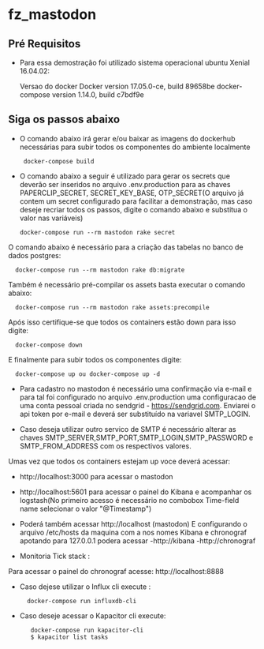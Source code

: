 # fz_mastodon

## Pré Requisitos

- Para essa demostração foi utilizado sistema operacional ubuntu Xenial 16.04.02:

   Versao do docker Docker version 17.05.0-ce, build 89658be
   docker-compose version 1.14.0, build c7bdf9e

## Siga os passos abaixo

- O comando abaixo irá gerar e/ou baixar as imagens do dockerhub necessárias para subir todos os componentes do ambiente localmente
 
       docker-compose build

- O comando abaixo a seguir é utilizado para gerar os secrets que deverão ser inseridos no arquivo .env.production para as chaves PAPERCLIP_SECRET, SECRET_KEY_BASE, OTP_SECRET(O arquivo já contem um secret configurado para facilitar a demonstração, mas caso deseje recriar todos os passos, digite o comando abaixo e substitua o valor nas variáveis)
  
      docker-compose run --rm mastodon rake secret

O comando abaixo é necessário para a criação das tabelas no banco de dados postgres: 

      docker-compose run --rm mastodon rake db:migrate

Também é necessário pré-compilar os assets basta executar o comando abaixo:

      docker-compose run --rm mastodon rake assets:precompile


Após isso certifique-se que todos os containers estão down para isso digite:

      docker-compose down

E finalmente para subir todos os componentes digite: 

      docker-compose up ou docker-compose up -d


- Para cadastro no mastodon é necessário uma confirmação via e-mail e para tal foi configurado no arquivo .env.production uma configuracao de uma conta pessoal criada no sendgrid - https://sendgrid.com. Enviarei o api token por e-mail e deverá ser substituído na variavel SMTP_LOGIN. 

 - Caso deseja utilizar outro servico de SMTP é necessário alterar as chaves SMTP_SERVER,SMTP_PORT,SMTP_LOGIN,SMTP_PASSWORD e SMTP_FROM_ADDRESS com os respectivos valores.
 
 Umas vez que todos os containers estejam up voce deverá acessar:

- http://localhost:3000 para acessar o mastodon
- http://localhost:5601 para acessar o painel do Kibana e acompanhar os logstash(No primeiro acesso é necessário no combobox Time-field name selecionar o valor "@Timestamp")
 
- Poderá também acessar
  http://localhost (mastodon)
 E configurando o arquivo /etc/hosts da maquina com a nos nomes Kibana e chronograf apotando para 127.0.0.1 podera acessar
 -http://kibana
 -http://chronograf
 
 - Monitoria Tick stack :
 
 Para acessar o painel do chronograf acesse: http://localhost:8888
 
 - Caso dejese utilizar o Influx cli execute :
 
         docker-compose run influxdb-cli
- Caso deseje acessar o Kapacitor cli execute:

         docker-compose run kapacitor-cli
         $ kapacitor list tasks


 
